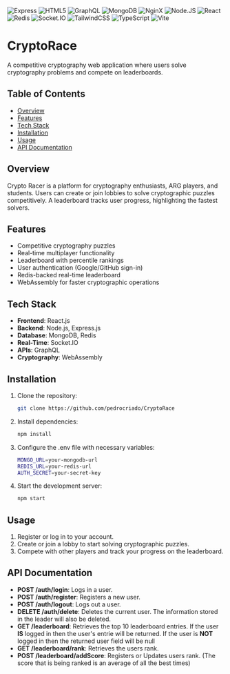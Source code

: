 ![Express](https://img.shields.io/badge/-Express-373737?style=for-the-badge&logo=Express&logoColor=white)
![HTML5](https://img.shields.io/badge/html5-%23E34F26.svg?style=for-the-badge&logo=html5&logoColor=white)
![GraphQL](https://img.shields.io/badge/GraphQl-E10098?style=for-the-badge&logo=graphql&logoColor=white)
![MongoDB](https://img.shields.io/badge/-MongoDB-13aa52?style=for-the-badge&logo=mongodb&logoColor=white)
![NginX](https://img.shields.io/badge/Nginx-009639?logo=nginx&logoColor=white&style=for-the-badge)
![Node.JS](https://img.shields.io/badge/Node%20js-339933?style=for-the-badge&logo=nodedotjs&logoColor=white)
![React](https://img.shields.io/badge/React-20232A?style=for-the-badge&logo=react&logoColor=61DAFB)
![Redis](https://img.shields.io/badge/Redis-DC382D?style=for-the-badge&logo=redis&logoColor=white)
![Socket.IO](https://img.shields.io/badge/Socket.io-010101?&style=for-the-badge&logo=Socket.io&logoColor=white)
![TailwindCSS](https://img.shields.io/badge/Tailwind_CSS-grey?style=for-the-badge&logo=tailwind-css&logoColor=38B2AC)
![TypeScript](https://img.shields.io/badge/typescript-%23007ACC.svg?style=for-the-badge&logo=typescript&logoColor=white)
![Vite](https://img.shields.io/badge/Vite-646CFF?style=for-the-badge&logo=Vite&logoColor=white)


# CryptoRace

A competitive cryptography web application where users solve cryptography problems and compete on leaderboards.

## Table of Contents
- [Overview](#overview)
- [Features](#features)
- [Tech Stack](#tech-stack)
- [Installation](#installation)
- [Usage](#usage)
- [API Documentation](#api-documentation)

## Overview
Crypto Racer is a platform for cryptography enthusiasts, ARG players, and students. Users can create or join lobbies to solve cryptographic puzzles competitively. A leaderboard tracks user progress, highlighting the fastest solvers.

## Features
- Competitive cryptography puzzles
- Real-time multiplayer functionality
- Leaderboard with percentile rankings
- User authentication (Google/GitHub sign-in)
- Redis-backed real-time leaderboard
- WebAssembly for faster cryptographic operations

## Tech Stack
- **Frontend**: React.js
- **Backend**: Node.js, Express.js
- **Database**: MongoDB, Redis
- **Real-Time**: Socket.IO
- **APIs**: GraphQL
- **Cryptography**: WebAssembly

## Installation
1. Clone the repository:
   ```bash
   git clone https://github.com/pedrocriado/CryptoRace
2. Install dependencies:
    ```bash
    npm install
3. Configure the .env file with necessary variables:
    ```bash
    MONGO_URL=your-mongodb-url
    REDIS_URL=your-redis-url
    AUTH_SECRET=your-secret-key
4. Start the development server:
    ```bash
    npm start

## Usage
1. Register or log in to your account.
2. Create or join a lobby to start solving cryptographic puzzles.
3. Compete with other players and track your progress on the leaderboard.

## API Documentation
- **POST /auth/login**:
  Logs in a user.
- **POST /auth/register**:
  Registers a new user.
- **POST /auth/logout**:
  Logs out a user.
- **DELETE /auth/delete**:
  Deletes the current user. The information stored in the leader will also be deleted. 
- **GET /leaderboard**:
  Retrieves the top 10 leaderboard entries. If the user **IS** logged in then the user's entrie will be returned. If the user is **NOT** logged in then the returned user field will be null
- **GET /leaderboard/rank**:
  Retrieves the users rank.
- **POST /leaderboard/addScore**:
  Registers or Updates users rank. (The score that is being ranked is an average of all the best times)
